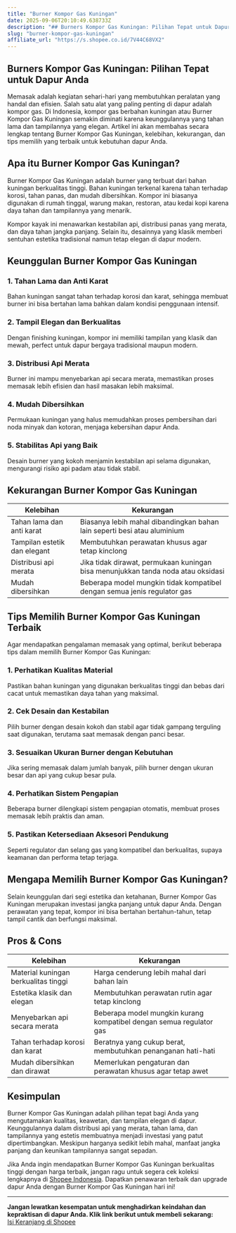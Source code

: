 ```yaml
---
title: "Burner Kompor Gas Kuningan"
date: 2025-09-06T20:10:49.638733Z
description: "## Burners Kompor Gas Kuningan: Pilihan Tepat untuk Dapur Anda..."
slug: "burner-kompor-gas-kuningan"
affiliate_url: "https://s.shopee.co.id/7V44C68VX2"
---
```

## Burners Kompor Gas Kuningan: Pilihan Tepat untuk Dapur Anda

Memasak adalah kegiatan sehari-hari yang membutuhkan peralatan yang handal dan efisien. Salah satu alat yang paling penting di dapur adalah kompor gas. Di Indonesia, kompor gas berbahan kuningan atau Burner Kompor Gas Kuningan semakin diminati karena keunggulannya yang tahan lama dan tampilannya yang elegan. Artikel ini akan membahas secara lengkap tentang Burner Kompor Gas Kuningan, kelebihan, kekurangan, dan tips memilih yang terbaik untuk kebutuhan dapur Anda.

## Apa itu Burner Kompor Gas Kuningan?

Burner Kompor Gas Kuningan adalah burner yang terbuat dari bahan kuningan berkualitas tinggi. Bahan kuningan terkenal karena tahan terhadap korosi, tahan panas, dan mudah dibersihkan. Kompor ini biasanya digunakan di rumah tinggal, warung makan, restoran, atau kedai kopi karena daya tahan dan tampilannya yang menarik.

Kompor kayak ini menawarkan kestabilan api, distribusi panas yang merata, dan daya tahan jangka panjang. Selain itu, desainnya yang klasik memberi sentuhan estetika tradisional namun tetap elegan di dapur modern.

## Keunggulan Burner Kompor Gas Kuningan

### 1. Tahan Lama dan Anti Karat  
Bahan kuningan sangat tahan terhadap korosi dan karat, sehingga membuat burner ini bisa bertahan lama bahkan dalam kondisi penggunaan intensif.

### 2. Tampil Elegan dan Berkualitas  
Dengan finishing kuningan, kompor ini memiliki tampilan yang klasik dan mewah, perfect untuk dapur bergaya tradisional maupun modern.

### 3. Distribusi Api Merata  
Burner ini mampu menyebarkan api secara merata, memastikan proses memasak lebih efisien dan hasil masakan lebih maksimal.

### 4. Mudah Dibersihkan  
Permukaan kuningan yang halus memudahkan proses pembersihan dari noda minyak dan kotoran, menjaga kebersihan dapur Anda.

### 5. Stabilitas Api yang Baik  
Desain burner yang kokoh menjamin kestabilan api selama digunakan, mengurangi risiko api padam atau tidak stabil.

## Kekurangan Burner Kompor Gas Kuningan

| Kelebihan | Kekurangan |
|------------|-------------|
| Tahan lama dan anti karat | Biasanya lebih mahal dibandingkan bahan lain seperti besi atau aluminium |
| Tampilan estetik dan elegant | Membutuhkan perawatan khusus agar tetap kinclong |
| Distribusi api merata | Jika tidak dirawat, permukaan kuningan bisa menunjukkan tanda noda atau oksidasi |
| Mudah dibersihkan | Beberapa model mungkin tidak kompatibel dengan semua jenis regulator gas |

## Tips Memilih Burner Kompor Gas Kuningan Terbaik

Agar mendapatkan pengalaman memasak yang optimal, berikut beberapa tips dalam memilih Burner Kompor Gas Kuningan:

### 1. Perhatikan Kualitas Material  
Pastikan bahan kuningan yang digunakan berkualitas tinggi dan bebas dari cacat untuk memastikan daya tahan yang maksimal.

### 2. Cek Desain dan Kestabilan  
Pilih burner dengan desain kokoh dan stabil agar tidak gampang terguling saat digunakan, terutama saat memasak dengan panci besar.

### 3. Sesuaikan Ukuran Burner dengan Kebutuhan  
Jika sering memasak dalam jumlah banyak, pilih burner dengan ukuran besar dan api yang cukup besar pula.

### 4. Perhatikan Sistem Pengapian  
Beberapa burner dilengkapi sistem pengapian otomatis, membuat proses memasak lebih praktis dan aman.

### 5. Pastikan Ketersediaan Aksesori Pendukung  
Seperti regulator dan selang gas yang kompatibel dan berkualitas, supaya keamanan dan performa tetap terjaga.

## Mengapa Memilih Burner Kompor Gas Kuningan?

Selain keunggulan dari segi estetika dan ketahanan, Burner Kompor Gas Kuningan merupakan investasi jangka panjang untuk dapur Anda. Dengan perawatan yang tepat, kompor ini bisa bertahan bertahun-tahun, tetap tampil cantik dan berfungsi maksimal.

## Pros & Cons

| Kelebihan | Kekurangan |
|------------|-------------|
| Material kuningan berkualitas tinggi | Harga cenderung lebih mahal dari bahan lain |
| Estetika klasik dan elegan | Membutuhkan perawatan rutin agar tetap kinclong |
| Menyebarkan api secara merata | Beberapa model mungkin kurang kompatibel dengan semua regulator gas |
| Tahan terhadap korosi dan karat | Beratnya yang cukup berat, membutuhkan penanganan hati-hati |
| Mudah dibersihkan dan dirawat | Memerlukan pengaturan dan perawatan khusus agar tetap awet |

## Kesimpulan

Burner Kompor Gas Kuningan adalah pilihan tepat bagi Anda yang mengutamakan kualitas, keawetan, dan tampilan elegan di dapur. Keunggulannya dalam distribusi api yang merata, tahan lama, dan tampilannya yang estetis membuatnya menjadi investasi yang patut dipertimbangkan. Meskipun harganya sedikit lebih mahal, manfaat jangka panjang dan keunikan tampilannya sangat sepadan.

Jika Anda ingin mendapatkan Burner Kompor Gas Kuningan berkualitas tinggi dengan harga terbaik, jangan ragu untuk segera cek koleksi lengkapnya di [Shopee Indonesia](https://s.shopee.co.id/7V44C68VX2). Dapatkan penawaran terbaik dan upgrade dapur Anda dengan Burner Kompor Gas Kuningan hari ini!

---

**Jangan lewatkan kesempatan untuk menghadirkan keindahan dan kepraktisan di dapur Anda. Klik link berikut untuk membeli sekarang:**  
[Isi Keranjang di Shopee](https://s.shopee.co.id/7V44C68VX2)